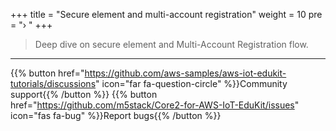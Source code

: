 +++
title = "Secure element and multi-account registration"
weight = 10
pre = "› "
+++


> Deep dive on secure element and Multi-Account Registration flow.





---
{{% button href="https://github.com/aws-samples/aws-iot-edukit-tutorials/discussions" icon="far fa-question-circle" %}}Community support{{% /button %}} {{% button href="https://github.com/m5stack/Core2-for-AWS-IoT-EduKit/issues" icon="fas fa-bug" %}}Report bugs{{% /button %}}